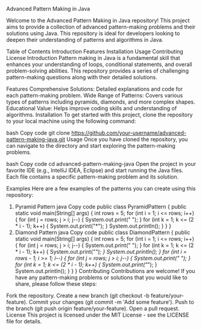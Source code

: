 Advanced Pattern Making in Java

Welcome to the Advanced Pattern Making in Java repository! 
This project aims to provide a collection of advanced pattern-making problems and their solutions using Java.
This repository is ideal for developers looking to deepen their understanding of patterns and algorithms in Java.

Table of Contents
Introduction
Features
Installation
Usage
Contributing
License
Introduction
Pattern making in Java is a fundamental skill that enhances your understanding of loops, conditional statements, and overall problem-solving abilities.
This repository provides a series of challenging pattern-making questions along with their detailed solutions.

Features
Comprehensive Solutions: Detailed explanations and code for each pattern-making problem.
Wide Range of Patterns: Covers various types of patterns including pyramids, diamonds, and more complex shapes.
Educational Value: Helps improve coding skills and understanding of algorithms.
Installation
To get started with this project, clone the repository to your local machine using the following command:

bash
Copy code
git clone https://github.com/your-username/advanced-pattern-making-java.git
Usage
Once you have cloned the repository, you can navigate to the directory and start exploring the pattern-making problems.

bash
Copy code
cd advanced-pattern-making-java
Open the project in your favorite IDE (e.g., IntelliJ IDEA, Eclipse) and start running the Java files.
Each file contains a specific pattern-making problem and its solution.

Examples
Here are a few examples of the patterns you can create using this repository:

1. Pyramid Pattern
java
Copy code
public class PyramidPattern {
    public static void main(String[] args) {
        int rows = 5;
        for (int i = 1; i <= rows; i++) {
            for (int j = rows; j > i; j--) {
                System.out.print(" ");
            }
            for (int k = 1; k <= (2 * i - 1); k++) {
                System.out.print("*");
            }
            System.out.println();
        }
    }
}
2. Diamond Pattern
java
Copy code
public class DiamondPattern {
    public static void main(String[] args) {
        int rows = 5;
        for (int i = 1; i <= rows; i++) {
            for (int j = rows; j > i; j--) {
                System.out.print(" ");
            }
            for (int k = 1; k <= (2 * i - 1); k++) {
                System.out.print("*");
            }
            System.out.println();
        }
        for (int i = rows - 1; i >= 1; i--) {
            for (int j = rows; j > i; j--) {
                System.out.print(" ");
            }
            for (int k = 1; k <= (2 * i - 1); k++) {
                System.out.print("*");
            }
            System.out.println();
        }
    }
}
Contributing
Contributions are welcome! If you have any pattern-making problems or solutions that you would like to share, please follow these steps:

Fork the repository.
Create a new branch (git checkout -b feature/your-feature).
Commit your changes (git commit -m 'Add some feature').
Push to the branch (git push origin feature/your-feature).
Open a pull request.
License
This project is licensed under the MIT License - see the LICENSE file for details.

